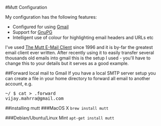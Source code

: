 #Mutt Configuration

My configuration has the following features:

- Configured for using [Gmail](http://mail.google.com/) 
- Support for [GnuPG](https://www.gnupg.org)
- Intelligent use of colour for highlighting email headers and URLs etc

I've used [The Mutt E-Mail Client](http://dev.mutt.org/doc/manual.html) since 1996 and it is by-far the greatest
email client ever written.  After recently using it to easily transfer several thousands old emails into gmail
this is the setup I used - you'll have to change this to your details but it serves as a good example.

##Forward local mail to Gmail
If you have a local SMTP server setup you can create a file in your home
directory to forward all email to another account, e.g.

<pre>
~/ $ cat > .forward
vijay.mahrra@gmail.com
</pre>

##installing mutt
###MacOS X
`brew install mutt`

###Debian/Ubuntu/Linux Mint
`apt-get install mutt`

